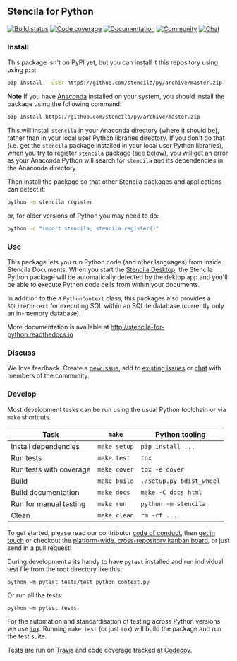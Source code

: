 ## Stencila for Python

[![Build status](https://travis-ci.org/stencila/py.svg?branch=master)](https://travis-ci.org/stencila/py)
[![Code coverage](https://codecov.io/gh/stencila/py/branch/master/graph/badge.svg)](https://codecov.io/gh/stencila/py)
[![Documentation](https://readthedocs.org/projects/stencila-for-python/badge/)](http://stencila-for-python.readthedocs.io)
[![Community](https://img.shields.io/badge/join-community-green.svg)](https://community.stenci.la)
[![Chat](https://badges.gitter.im/stencila/stencila.svg)](https://gitter.im/stencila/stencila)

### Install

This package isn't on PyPI yet, but you can install it this repository using using `pip`:

```bash
pip install --user https://github.com/stencila/py/archive/master.zip
```

**Note** If you have [Anaconda](https://www.anaconda.com/) installed on your system, you should install the package using the following command:

```bash
pip install https://github.com/stencila/py/archive/master.zip
```

This will install `stencila` in your Anaconda directory (where it should be), rather than in your local user Python libraries directory.
If you don't do that (i.e. get the `stencila` package installed in your local user Python libraries), when you try to register `stencila`
package (see below), you will get an error as your Anaconda Python will search for `stencila` and its dependencies in the Anaconda directory.   


Then install the package so that other Stencila packages and applications can detect it:


```bash
python -m stencila register
```

or, for older versions of Python you may need to do:

```bash
python -c "import stencila; stencila.register()"
```

### Use

This package lets you run Python code (and other languages) from inside Stencila Documents. When you start the [Stencila Desktop](https://github.com/stencila/desktop), the Stencila Python package will be automatically detected by the dektop app and you'll be able to execute Python code cells from within your documents.

In addition to the a `PythonContext` class, this packages also provides a `SQLiteContext` for executing SQL within an SQLite database (currently only an in-memory database).

More documentation is available at http://stencila-for-python.readthedocs.io

### Discuss

We love feedback. Create a [new issue](https://github.com/stencila/py/issues/new), add to [existing issues](https://github.com/stencila/py/issues) or [chat](https://gitter.im/stencila/stencila) with members of the community.

### Develop

Most development tasks can be run using the usual Python toolchain or via `make` shortcuts.

Task                                                    | `make`       |   Python tooling      
------------------------------------------------------- |--------------|--------------------------
Install dependencies                                    | `make setup` | `pip install ...`       
Run tests                                               | `make test`  | `tox`       
Run tests with coverage                                 | `make cover` | `tox -e cover`              
Build                                                   | `make build` | `./setup.py bdist_wheel`
Build documentation                                     | `make docs`  | `make -C docs html`
Run for manual testing                                  | `make run`   | `python -m stencila`
Clean                                                   | `make clean` | `rm -rf ...`

To get started, please read our contributor [code of conduct](CONDUCT.md), then [get in touch](https://gitter.im/stencila/stencila) or checkout the [platform-wide, cross-repository kanban board](https://github.com/orgs/stencila/projects/1), or just send in a pull request!

During development a its handy to have `pytest` installed and run individual test file from the root directory like this:

```
python -m pytest tests/test_python_context.py
```

Or run all the tests:

```
python -m pytest tests
```

For the automation and standardisation of testing across Python versions we use [`tox`](https://tox.readthedocs.io/en/latest/). Running `make test` (or just `tox`) will build the package and run the test suite.

Tests are run on [Travis](https://travis-ci.org/stencila/py) and code coverage tracked at [Codecov](https://codecov.io/gh/stencila/py).
